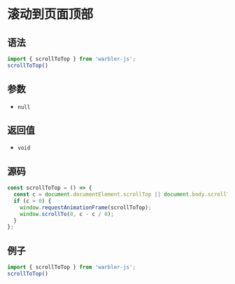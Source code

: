 <!--
 * @Author: 一尾流莺
 * @Description:滚动到页面顶部
 * @Date: 2021-09-13 17:26:25
 * @LastEditTime: 2021-09-17 18:13:28
 * @FilePath: \warblerjs-guide\docs\guide\methods\scrollToTop.md
-->

# 滚动到页面顶部

## 语法


```js
import { scrollToTop } from 'warbler-js';
scrollToTop()
```

## 参数

- `null`

## 返回值

- `void`

## 源码


```js
const scrollToTop = () => {
  const c = document.documentElement.scrollTop || document.body.scrollTop;
  if (c > 0) {
    window.requestAnimationFrame(scrollToTop);
    window.scrollTo(0, c - c / 8);
  }
};
```

## 例子


```js
import { scrollToTop } from 'warbler-js';
scrollToTop()
```